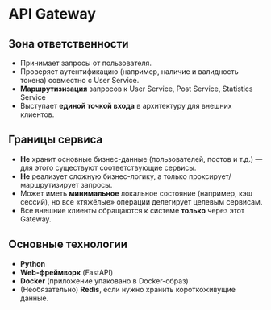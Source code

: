 # API Gateway

## Зона ответственности

- Принимает запросы от пользователя.
- Проверяет аутентификацию (например, наличие и валидность токена) совместно с User Service.
- **Маршрутизизация** запросов к User Service, Post Service, Statistics Service
- Выступает **единой точкой входа** в архитектуру для внешних клиентов.

## Границы сервиса

- **Не** хранит основные бизнес-данные (пользователей, постов и т.д.) — для этого существуют соответствующие сервисы.
- **Не** реализует сложную бизнес-логику, а только проксирует/маршрутизирует запросы.
- Может иметь **минимальное** локальное состояние (например, кэш сессий), но все «тяжёлые» операции делегирует целевым сервисам.
- Все внешние клиенты обращаются к системе **только** через этот Gateway.

## Основные технологии

- **Python**
- **Web-фреймворк** (FastAPI)
- **Docker** (приложение упаковано в Docker-образ)
- (Необязательно) **Redis**, если нужно хранить короткоживущие данные.


